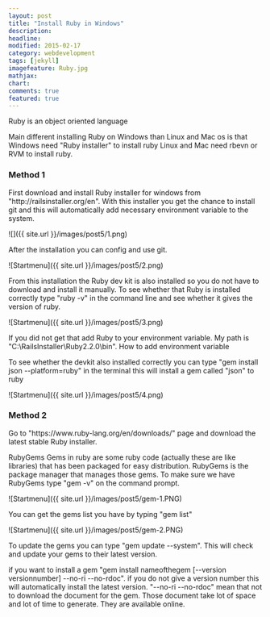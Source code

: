 ```yaml
---
layout: post
title: "Install Ruby in Windows"
description: 
headline: 
modified: 2015-02-17
category: webdevelopment
tags: [jekyll]
imagefeature: Ruby.jpg
mathjax: 
chart: 
comments: true
featured: true
---
```




Ruby is an object oriented language

Main different installing Ruby on Windows than Linux and Mac os is that Windows need "Ruby installer" to install ruby Linux and Mac need rbevn or RVM to install ruby.
<h3>
Method 1
</h3>
First download and install Ruby installer for windows from "http://railsinstaller.org/en".
With this installer you get the chance to install git and this will automatically add  necessary  environment variable to the system. 

![]({{ site.url }}/images/post5/1.png) 

After the installation you can config and use git. 

![Startmenu]({{ site.url }}/images/post5/2.png) 

From this installation the Ruby dev kit is also installed so you do not have to download and install it manually. 
To see whether that Ruby is installed correctly type "ruby -v" in the command line and see whether it gives the version of ruby. 

![Startmenu]({{ site.url }}/images/post5/3.png) 

If you did not get that add Ruby to your environment  variable. My path is "C:\RailsInstaller\Ruby2.2.0\bin". How to add environment variable

To see whether the devkit also installed correctly you can type 
"gem install json --platform=ruby" in the terminal this will install a gem called "json"  to ruby

![Startmenu]({{ site.url }}/images/post5/4.png) 
<h3>
Method 2
</h3>
Go to "https://www.ruby-lang.org/en/downloads/" page and download the latest stable Ruby installer.


RubyGems
Gems in ruby are some ruby code (actually these are like libraries) that has been packaged for easy distribution. RubyGems is the package manager that manages those gems.
To make sure we have RubyGems type "gem -v" on the command prompt.

![Startmenu]({{ site.url }}/images/post5/gem-1.PNG)  

You can get the gems list you have by typing "gem list"

![Startmenu]({{ site.url }}/images/post5/gem-2.PNG) 

To update the gems you can type "gem update --system". This will check and update your gems to their latest version.

if you want to install a gem "gem install nameofthegem [--version versionnumber] --no-ri --no-rdoc".
if you do not give a version number this will automatically install the latest version. "--no-ri --no-rdoc" mean that not to download the document for the gem. Those document take lot of space and lot of time to generate. They are available online. 


